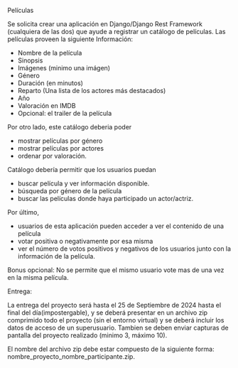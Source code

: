 Películas

Se solicita crear una aplicación en Django/Django Rest Framework (cualquiera de las dos) que ayude a registrar un catálogo de películas.
Las películas proveen la siguiente Información:

- Nombre de la película
- Sinopsis
- Imágenes (minimo una imágen)
- Género
- Duración (en minutos)
- Reparto (Una lista de los actores más destacados)
- Año
- Valoración en IMDB
- Opcional: el trailer de la película

Por otro lado, este catálogo deberia poder 
* mostrar películas por género
* mostrar películas por actores
* ordenar por valoración.

Catálogo debería permitir que los usuarios puedan
* buscar película y ver información disponible.
* búsqueda por género de la película 
* buscar las películas donde haya participado un actor/actriz.

Por último, 
* usuarios de esta aplicación pueden acceder a ver el contenido de una película
* votar positiva o negativamente por esa misma
* ver el número de votos positivos y negativos de los usuarios junto con la información de la película.

Bonus opcional: No se permite que el mismo usuario vote mas de una vez en la misma película.

Entrega:

La entrega del proyecto será hasta el 25 de Septiembre de 2024 hasta el final del día(impostergable), y se deberá presentar en un archivo zip comprimido todo el proyecto (sin el entorno virtual) y se deberá incluir los datos de acceso de un superusuario. Tambien se deben enviar capturas de pantalla del proyecto realizado (minimo 3, máximo 10).

El nombre del archivo zip debe estar compuesto de la siguiente forma: nombre_proyecto_nombre_participante.zip.